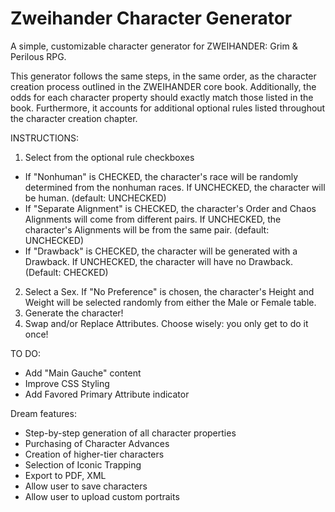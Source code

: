 # Zweihander Character Generator
A simple, customizable character generator for ZWEIHANDER: Grim &amp; Perilous RPG.

This generator follows the same steps, in the same order, as the character creation process outlined in the ZWEIHANDER core book. Additionally, the odds for each character property should exactly match those listed in the book. Furthermore, it accounts for additional optional rules listed throughout the character creation chapter.

INSTRUCTIONS:
1. Select from the optional rule checkboxes
- If "Nonhuman" is CHECKED, the character's race will be randomly determined from the nonhuman races. If UNCHECKED, the character will be human. (default: UNCHECKED)
- If "Separate Alignment" is CHECKED, the character's Order and Chaos Alignments will come from different pairs. If UNCHECKED, the character's Alignments will be from the same pair. (default: UNCHECKED)
- If "Drawback" is CHECKED, the character will be generated with a Drawback. If UNCHECKED, the character will have no Drawback. (Default: CHECKED)
2. Select a Sex. If "No Preference" is chosen, the character's Height and Weight will be selected randomly from either the Male or Female table.
3. Generate the character!
4. Swap and/or Replace Attributes. Choose wisely: you only get to do it once!

TO DO:
- Add "Main Gauche" content
- Improve CSS Styling
- Add Favored Primary Attribute indicator

Dream features:
- Step-by-step generation of all character properties
- Purchasing of Character Advances
- Creation of higher-tier characters
- Selection of Iconic Trapping
- Export to PDF, XML
- Allow user to save characters
- Allow user to upload custom portraits
